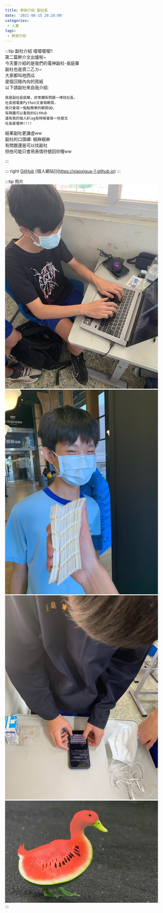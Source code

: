 ```yaml
---
title: 幹部介紹 副社長
date: '2021-08-15 20:28:00'
categories:
 - 人事
tags:
 - 幹部介紹
---
```



:::tip 副社介紹
噹噹噹噹!!\
第二篇幹介文出爐啦~\
今天要介紹的是我們的電神副社-吳庭華\
副社也是資二乙ㄉ~\
大家都叫他西瓜\
是個沉穩內向的孩紙\
以下請副社來自我介紹:

    我是副社吳庭華，非常爛有問題一律找社長，
    社長很電會Python又會寫網頁，
    我只會寫一點點簡單的網頁QQ，
    有興趣可以看我的GitHub
    還有我的個人Blog有時候會寫一些廢文
    社長是電神!!!!

結果副社更謙虛ww\
副社的口頭禪: 椒麻椒麻\
有問題還是可以找副社\
但他可能只會用表情符號回你喔ww

:::

::: right
[GitHub](https://github.com/xiaoxigua-1)
[個人網站]](https://xiaoxigua-1.github.io)
:::

:::tip 照片
![GG](../img/x/1.jpg)
![GG](../img/x/2.jpg)
![GG](../img/x/3.jpg)
![GG](../img/x/4.jpg)
:::